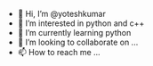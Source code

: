 - 👋 Hi, I’m @yoteshkumar
- 👀 I’m interested in python and c++
- 🌱 I’m currently learning python
- 💞️ I’m looking to collaborate on ...
- 📫 How to reach me ...

<!---
yoteshkumar/yoteshkumar is a ✨ special ✨ repository because its `README.md` (this file) appears on your GitHub profile.
You can click the Preview link to take a look at your changes.
--->
